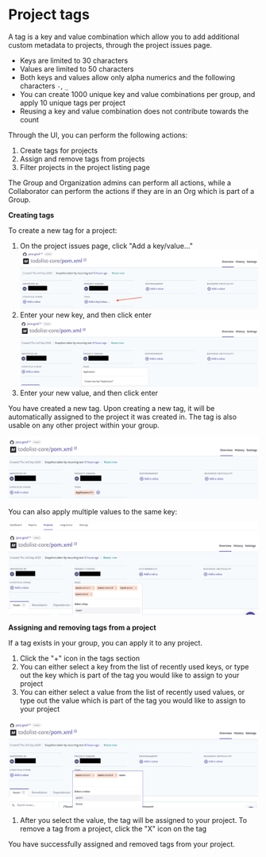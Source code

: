 # Project tags

A tag is a key and value combination which allow you to add additional custom metadata to projects, through the project issues page.

* Keys are limited to 30 characters
* Values are limited to 50 characters
* Both keys and values allow only alpha numerics and the following characters `-`, `_`
* You can create 1000 unique key and value combinations per group, and apply 10 unique tags per project 
* Reusing a key and value combination does not contribute towards the count

Through the UI, you can perform the following actions:

1. Create tags for projects
2. Assign and remove tags from projects
3. Filter projects in the project listing page

The Group and Organization admins can perform all actions, while a Collaborator can perform the actions if they are in an Org which is part of a Group.

**Creating tags**

To create a new tag for a project:

1. On the project issues page, click "Add a key/value..."![Screenshot\_2020-09-29\_at\_17.39.02.png](../../.gitbook/assets/screenshot_2020-09-29_at_17.39.02.png)
2. Enter your new key, and then click enter![Screenshot\_2020-09-29\_at\_17.53.20.png](../../.gitbook/assets/screenshot_2020-09-29_at_17.53.20.png)
3. Enter your new value, and then click enter

You have created a new tag. Upon creating a new tag, it will be automatically assigned to the project it was created in. The tag is also usable on any other project within your group.

![Screenshot\_2020-09-29\_at\_17.58.47.png](../../.gitbook/assets/screenshot_2020-09-29_at_17.58.47.png)

You can also apply multiple values to the same key:

![](../../.gitbook/assets/screenshot_2020-09-29_at_18.04.30.png)

**Assigning and removing tags from a project**

If a tag exists in your group, you can apply it to any project.

1. Click the "+" icon in the tags section
2. You can either select a key from the list of recently used keys, or type out the key which is part of the tag you would like to assign to your project 
3. You can either select a value from the list of recently used values, or type out the value which is part of the tag you would like to assign to your project

![Screenshot\_2020-09-29\_at\_18.14.44.png](../../.gitbook/assets/screenshot_2020-09-29_at_18.14.44.png)

1. After you select the value, the tag will be assigned to your project. To remove a tag from a project, click the "X" icon on the tag 

You have successfully assigned and removed tags from your project.

